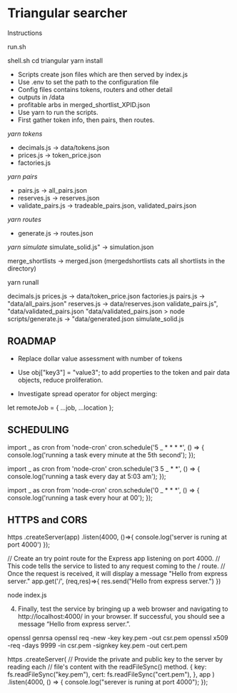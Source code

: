 # Triangular searcher

Instructions

run.sh

shell.sh
cd triangular
yarn install

- Scripts create json files which are then served by index.js
- Use .env to set the path to the configuration file
- Config files contains tokens, routers and other detail
- outputs in /data
- profitable arbs in merged_shortlist_XPID.json
- Use yarn to run the scripts.
- First gather token info, then pairs, then routes.

_yarn tokens_

- decimals.js -> data/tokens.json
- prices.js -> token_price.json
- factories.js

_yarn pairs_

- pairs.js -> all_pairs.json
- reserves.js -> reserves.json
- validate_pairs.js -> tradeable_pairs.json, validated_pairs.json

_yarn routes_

- generate.js -> routes.json

_yarn simulate_
simulate_solid.js" -> simulation.json

merge_shortlists -> merged.json
(mergedshortlists cats all shortlists in the directory)

yarn runall

decimals.js
prices.js -> data/token_price.json
factories.js
pairs.js -> "data/all_pairs.json"
reserves.js -> data/reserves.json
validate_pairs.js", "data/validated_pairs.json
"data/validated_pairs.json > node scripts/generate.js -> "data/generated.json
simulate_solid.js

## ROADMAP

- Replace dollar value assessment with number of tokens

- Use obj["key3"] = "value3"; to add properties to the token and
  pair data objects, reduce proliferation.
- Investigate spread operator for object merging:

let remoteJob = {
...job,
...location
};

## SCHEDULING

import _ as cron from 'node-cron'
cron.schedule('5 _ \* \* \* \*', () => {
console.log('running a task every minute at the 5th second');
});

import _ as cron from 'node-cron'
cron.schedule('3 5 _ \* \*', () => {
console.log('running a task every day at 5:03 am');
});

import _ as cron from 'node-cron'
cron.schedule('0 _ \* \* \*', () => {
console.log('running a task every hour at 00');
});


## HTTPS and CORS

https
  .createServer(app)
  .listen(4000, ()=>{
    console.log('server is runing at port 4000')
  });

// Create an try point route for the Express app listening on port 4000.
// This code tells the service to listed to any request coming to the / route.
// Once the request is received, it will display a message "Hello from express server."
app.get('/', (req,res)=>{
    res.send("Hello from express server.")
})

node index.js

4. Finally, test the service by bringing up a web browser and navigating to http://localhost:4000/ in your browser. If successful, you should see a message “Hello from express server.”.

openssl genrsa 
openssl req -new -key key.pem -out csr.pem
openssl x509 -req -days 9999 -in csr.pem -signkey key.pem -out cert.pem

https
  .createServer(
		// Provide the private and public key to the server by reading each
		// file's content with the readFileSync() method.
    {
      key: fs.readFileSync("key.pem"),
      cert: fs.readFileSync("cert.pem"),
    },
    app
  )
  .listen(4000, () => {
    console.log("serever is runing at port 4000");
  });
